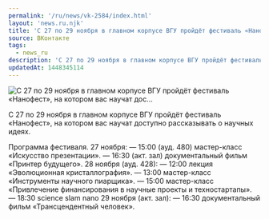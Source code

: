```yaml
---
permalink: '/ru/news/vk-2584/index.html'
layout: 'news.ru.njk'
title: 'С 27 по 29 ноября в главном корпусе ВГУ пройдёт фестиваль «Нанофест», на котором вас научат дос…'
source: ВКонтакте
tags:
  - news_ru
description: 'С 27 по 29 ноября в главном корпусе ВГУ пройдёт фестиваль «Нанофест», на котором вас научат дос…'
updatedAt: 1448345114
---
```

![С 27 по 29 ноября в главном корпусе ВГУ пройдёт фестиваль «Нанофест», на котором вас научат дос…](https://sun9-39.userapi.com/impf/c629401/v629401484/201c5/3CbZnCuGtA0.jpg?size=1280x565&quality=96&sign=34f6adea4d3d9ccc4e267532b3d23241&c_uniq_tag=gaF_SusuYzekRqHLUnwSavgVS92aPFkkqlUCI73M6DY&type=album)

С 27 по 29 ноября в главном корпусе ВГУ пройдёт фестиваль «Нанофест», на котором вас научат доступно рассказывать о научных идеях.

Программа фестиваля.
27 ноября:
— 15:00 (ауд. 480) мастер-класс «Искусство презентации».
— 16:30 (акт. зал) документальный фильм «Принтер будущего».
28 ноября (ауд. 428):
— 12:00 лекция «Эволюционная кристаллография».
— 13:00 мастер-класс «Инструменты научного пиарщика».
— 15:00 мастер-класс «Привлечение финансирования в научные проекты и техностартапы».
— 18:30 science slam nano
29 ноября (акт. зал):
— 16:30 документальный фильм «Трансцендентный человек».
